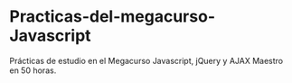# Practicas-del-megacurso-Javascript
Prácticas de estudio en el Megacurso Javascript, jQuery y AJAX Maestro en 50 horas.
